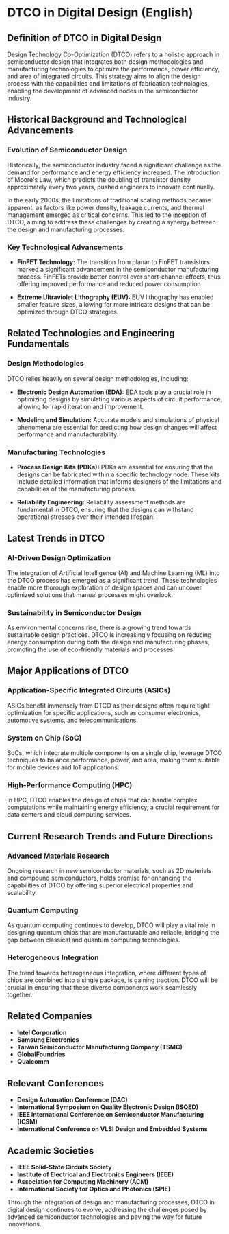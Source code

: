 # DTCO in Digital Design (English)

## Definition of DTCO in Digital Design

Design Technology Co-Optimization (DTCO) refers to a holistic approach in semiconductor design that integrates both design methodologies and manufacturing technologies to optimize the performance, power efficiency, and area of integrated circuits. This strategy aims to align the design process with the capabilities and limitations of fabrication technologies, enabling the development of advanced nodes in the semiconductor industry.

## Historical Background and Technological Advancements

### Evolution of Semiconductor Design

Historically, the semiconductor industry faced a significant challenge as the demand for performance and energy efficiency increased. The introduction of Moore's Law, which predicts the doubling of transistor density approximately every two years, pushed engineers to innovate continually. 

In the early 2000s, the limitations of traditional scaling methods became apparent, as factors like power density, leakage currents, and thermal management emerged as critical concerns. This led to the inception of DTCO, aiming to address these challenges by creating a synergy between the design and manufacturing processes.

### Key Technological Advancements

- **FinFET Technology:** The transition from planar to FinFET transistors marked a significant advancement in the semiconductor manufacturing process. FinFETs provide better control over short-channel effects, thus offering improved performance and reduced power consumption.
  
- **Extreme Ultraviolet Lithography (EUV):** EUV lithography has enabled smaller feature sizes, allowing for more intricate designs that can be optimized through DTCO strategies.

## Related Technologies and Engineering Fundamentals

### Design Methodologies

DTCO relies heavily on several design methodologies, including:

- **Electronic Design Automation (EDA):** EDA tools play a crucial role in optimizing designs by simulating various aspects of circuit performance, allowing for rapid iteration and improvement.

- **Modeling and Simulation:** Accurate models and simulations of physical phenomena are essential for predicting how design changes will affect performance and manufacturability.

### Manufacturing Technologies

- **Process Design Kits (PDKs):** PDKs are essential for ensuring that the designs can be fabricated within a specific technology node. These kits include detailed information that informs designers of the limitations and capabilities of the manufacturing process.

- **Reliability Engineering:** Reliability assessment methods are fundamental in DTCO, ensuring that the designs can withstand operational stresses over their intended lifespan.

## Latest Trends in DTCO

### AI-Driven Design Optimization

The integration of Artificial Intelligence (AI) and Machine Learning (ML) into the DTCO process has emerged as a significant trend. These technologies enable more thorough exploration of design spaces and can uncover optimized solutions that manual processes might overlook.

### Sustainability in Semiconductor Design

As environmental concerns rise, there is a growing trend towards sustainable design practices. DTCO is increasingly focusing on reducing energy consumption during both the design and manufacturing phases, promoting the use of eco-friendly materials and processes.

## Major Applications of DTCO

### Application-Specific Integrated Circuits (ASICs)

ASICs benefit immensely from DTCO as their designs often require tight optimization for specific applications, such as consumer electronics, automotive systems, and telecommunications.

### System on Chip (SoC)

SoCs, which integrate multiple components on a single chip, leverage DTCO techniques to balance performance, power, and area, making them suitable for mobile devices and IoT applications.

### High-Performance Computing (HPC)

In HPC, DTCO enables the design of chips that can handle complex computations while maintaining energy efficiency, a crucial requirement for data centers and cloud computing services.

## Current Research Trends and Future Directions

### Advanced Materials Research

Ongoing research in new semiconductor materials, such as 2D materials and compound semiconductors, holds promise for enhancing the capabilities of DTCO by offering superior electrical properties and scalability.

### Quantum Computing

As quantum computing continues to develop, DTCO will play a vital role in designing quantum chips that are manufacturable and reliable, bridging the gap between classical and quantum computing technologies.

### Heterogeneous Integration

The trend towards heterogeneous integration, where different types of chips are combined into a single package, is gaining traction. DTCO will be crucial in ensuring that these diverse components work seamlessly together.

## Related Companies

- **Intel Corporation**
- **Samsung Electronics**
- **Taiwan Semiconductor Manufacturing Company (TSMC)**
- **GlobalFoundries**
- **Qualcomm**

## Relevant Conferences

- **Design Automation Conference (DAC)**
- **International Symposium on Quality Electronic Design (ISQED)**
- **IEEE International Conference on Semiconductor Manufacturing (ICSM)**
- **International Conference on VLSI Design and Embedded Systems**

## Academic Societies

- **IEEE Solid-State Circuits Society**
- **Institute of Electrical and Electronics Engineers (IEEE)**
- **Association for Computing Machinery (ACM)**
- **International Society for Optics and Photonics (SPIE)**

Through the integration of design and manufacturing processes, DTCO in digital design continues to evolve, addressing the challenges posed by advanced semiconductor technologies and paving the way for future innovations.